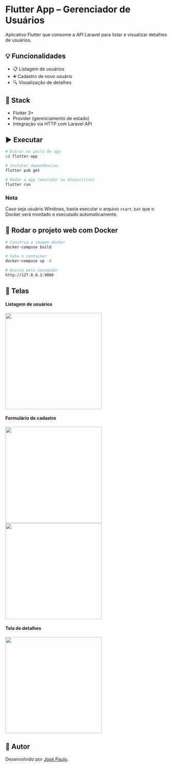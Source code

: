 # Flutter App – Gerenciador de Usuários

Aplicativo Flutter que consome a API Laravel para listar e visualizar detalhes de usuários.

## 💡 Funcionalidades

- 📋 Listagem de usuários
- ➕ Cadastro de novo usuário
- 🔍 Visualização de detalhes

## 🧱 Stack

- Flutter 3+
- Provider (gerenciamento de estado)
- Integração via HTTP com Laravel API

## ▶️ Executar

```bash
# Entrar na pasta do app
cd flutter-app

# Instalar dependências
flutter pub get

# Rodar o app (emulador ou dispositivo)
flutter run
```

### Nota

Caso seja usuário Windows, basta executar o arquivo ```start.bat``` que o Docker será montado e executado automaticamente.

## 🚀 Rodar o projeto web com Docker

```bash
# Construa a imagem docker
docker-compose build

# Suba o container
docker-compose up -d

# Acesse pelo navegador
http://127.0.0.1:9000
```

## 📸 Telas

#### Listagem de usuários

<img src="https://github.com/user-attachments/assets/031f5716-1a1e-4344-b515-2a5417fe43f9" width="300"/>

#### Formulário de cadastro

<img src="https://github.com/user-attachments/assets/40f41fb7-0e5d-47c3-8c7c-9d0f03331104" width="300"/>
<img src="https://github.com/user-attachments/assets/304d8077-4f15-4336-b156-4e061c4c122b" width="300"/>

#### Tela de detalhes

<img src="https://github.com/user-attachments/assets/eade328d-b466-46d5-8c98-6197260f37cf" width="300"/>


## 🧑 Autor

Desenvolvido por [José Paulo](https://www.linkedin.com/in/jose-paulo-oliveira-filho/).
